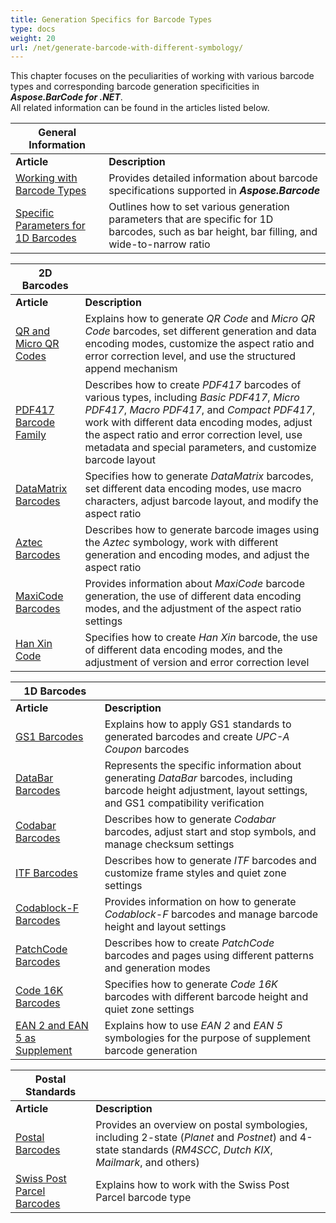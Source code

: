 ```yaml
---
title: Generation Specifics for Barcode Types
type: docs
weight: 20
url: /net/generate-barcode-with-different-symbology/
---
```

This chapter focuses on the peculiarities of working with various barcode types and corresponding barcode generation specificities in ***Aspose.BarCode for .NET***.  
All related information can be found in the articles listed below.
  
|General Information| |   
|---|---|
|**Article**|**Description**|
|[Working with Barcode Types](/barcode/net/symbologies-for-barcodes/)|Provides detailed information about barcode specifications supported in ***Aspose.Barcode***|
|[Specific Parameters for 1D Barcodes](/barcode/net/managing-different-barcode-settings/)|Outlines how to set various generation parameters that are specific for 1D barcodes, such as bar height, bar filling, and wide-to-narrow ratio|
    
|2D Barcodes| |   
|---|---|
|**Article**|**Description**|
|[QR and Micro QR Codes](/barcode/net/qr-and-micro-qr-barcode/)|Explains how to generate *QR Code* and *Micro QR Code* barcodes, set different generation and data encoding modes, customize the aspect ratio and error correction level, and use the structured append mechanism|
|[PDF417 Barcode Family](/barcode/net/pdf417-and-macropdf417-barcode/)|Describes how to create *PDF417* barcodes of various types, including *Basic PDF417*, *Micro PDF417*, *Macro PDF417*, and *Compact PDF417*, work with different data encoding modes, adjust the aspect ratio and error correction level, use metadata and special parameters, and customize barcode layout|
|[DataMatrix Barcodes](/barcode/net/datamatrix-barcode)|Specifies how to generate *DataMatrix* barcodes, set different data encoding modes, use macro characters, adjust barcode layout, and modify the aspect ratio|
|[Aztec Barcodes](/barcode/net/aztec-barcode/)|Describes how to generate barcode images using the *Aztec* symbology, work with different generation and encoding modes, and adjust the aspect ratio|
|[MaxiCode Barcodes](/barcode/net/maxicode-barcodes/)|Provides information about *MaxiCode* barcode generation, the use of different data encoding modes, and the adjustment of the aspect ratio settings|
|[Han Xin Code](/barcode/net/hanxin-barcodes/)|Specifies how to create *Han Xin* barcode, the use of different data encoding modes, and the adjustment of version and error correction level|
  
|1D Barcodes| |
|---|---|
|**Article**|**Description**|  
|[GS1 Barcodes](/barcode/net/generating-barcodes-using-new-barcode-generation-api/)|Explains how to apply GS1 standards to generated barcodes and create *UPC-A Coupon* barcodes|
|[DataBar Barcodes](/barcode/net/databar-barcodes/)|Represents the specific information about generating *DataBar* barcodes, including barcode height adjustment, layout settings, and GS1 compatibility verification|
|[Codabar Barcodes](/barcode/net/codabar-barcodes/)|Describes how to generate *Codabar* barcodes, adjust start and stop symbols, and manage checksum settings|
|[ITF Barcodes](/barcode/net/itf-barcodes/)|Describes how to generate *ITF* barcodes and customize frame styles and quiet zone settings|
|[Codablock-F Barcodes](/barcode/net/codablockf-barcodes/)|Provides information on how to generate *Codablock-F* barcodes and manage barcode height and layout settings|
|[PatchCode Barcodes](/barcode/net/how-to-generate-a-patch-code/)|Describes how to create *PatchCode* barcodes and pages using different patterns and generation modes|
|[Code 16K Barcodes](/barcode/net/code16k-barcodes/)|Specifies how to generate *Code 16K* barcodes with different barcode height and quiet zone settings|
|[EAN 2 and EAN 5 as Supplement](/barcode/net/ean2-and-ean5-as-supplement/)|Explains how to use *EAN 2* and *EAN 5* symbologies for the purpose of supplement barcode generation|

|Postal Standards| |
|---|---|
|**Article**|**Description**|  
|[Postal Barcodes](/barcode/net/postal-barcodes/)|Provides an overview on postal symbologies, including 2-state (*Planet* and *Postnet*) and 4-state standards (*RM4SCC*, *Dutch KIX*, *Mailmark*, and others)|
|[Swiss Post Parcel Barcodes](/barcode/net/barcodes-using-swisspost-parcel-symbology/)|Explains how to work with the Swiss Post Parcel barcode type|